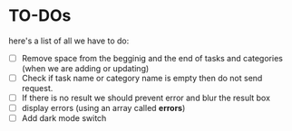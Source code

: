 # TO-DOs
here's a list of all we have to do:

- [ ] Remove space from the begginig and the end of tasks and categories (when we are adding or updating)
- [ ] Check if task name or category name is empty then do not send request.
- [ ] If there is no result we should prevent error and blur the result box
- [ ] display errors (using an array called **errors**)
- [ ] Add dark mode switch